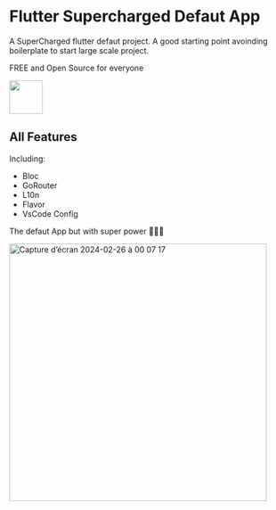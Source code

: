# Flutter Supercharged Defaut App

A SuperCharged flutter defaut project. A good starting point avoinding boilerplate to start large scale project.

FREE and Open Source for everyone

<a href="https://www.buymeacoffee.com/tutacodex"><img src="https://cdn.buymeacoffee.com/buttons/v2/default-yellow.png" height="60"></a>



## All Features

Including:
- Bloc
- GoRouter
- L10n
- Flavor
- VsCode Config

The defaut App but with super power 🦸🏻‍♂️
 
<img width="462" alt="Capture d’écran 2024-02-26 à 00 07 17" src="https://github.com/Artpel1805/Flutter-Supercharged-Template/assets/92654083/83ba3774-a19a-4045-ac22-caffdbc61b3f">

